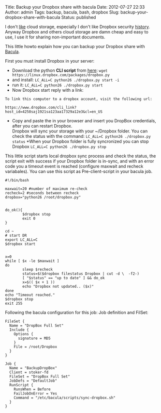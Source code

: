 Title: Backup your Dropbox share with bacula
Date: 2012-07-27 22:33
Author: admin
Tags: backup, bacula, bash, dropbox
Slug: backup-your-dropbox-share-with-bacula
Status: published

I don't
[like](http://www.zdnet.com/blog/bott/sorry-dropbox-i-still-dont-trust-you/4173)
cloud storage, especially I don't like Dropbox security
[history](http://www.schneier.com/blog/archives/2011/05/dropbox_securit.html).  
Anyway Dropbox and others cloud storage are damn cheap and easy to use,
I use it for sharing non-important documents.

This little howto explain how you can backup your Dropbox share with
[Bacula](http://www.bacula.org).

First you must install Dropbox in your server:

* Download the python **CLI script** from [here](https://www.dropbox.com/install?os=lnx): `wget https://linux.dropbox.com/packages/dropbox.py`
* and install: `LC_ALL=C python26 ./dropbox.py start -i`
* run it: `LC_ALL=C python26 ./dropbox.py start`
* Now Dropbox start reply with a link:

```
To link this computer to a dropbox account, visit the following url:  

https://www.dropbox.com/cli_link?host_id=4258saj1921sa123aa17329a12e3&cl=en_US  
```

* Copy and paste the in your browser and insert you DropBox credentials, after you can restart Dropbox.  
Dropbox will sync your storage with your ~/Dropbox folder. You can check the status with the command: `LC_ALL=C python26 ./dropbox.py status`
*When your Dropbox folder is fully syncronized you can stop Dropbox `LC_ALL=C python26 ./dropbox.py stop`


This little script starts local dropbox sync process and check the
status, the script exit with success if your Dropbox folder is in-sync,
and with an error code you a timeout event is reached (configure maxwait
and recheck variabales). You can use this script as Pre-client-script in
your bacula job.

```
#!/bin/bash
 
maxwait=20 #number of maximum re-check
recheck=2 #seconds between recheck
dropbox="python26 /root/dropbox.py"
 
 
do_ok(){
        $dropbox stop
        exit 0
}
 
cd ~
# start DR
export LC_ALL=C
$dropbox start
 
 
x=0
while [ $x -le $maxwait ]
do
        sleep $recheck
        status=$($dropbox filestatus Dropbox | cut -d \  -f2-)
        [ "$status" == "up to date" ] && do_ok
        x=$(( $x + 1 ))
        echo "Dropbox not updated.. ($x)"
done
echo "Timeout reached."
$dropbox stop
exit 255
```

Following the bacula configuration for this job: Job definition and
FilSet:

```
FileSet {
  Name = "DropBox Full Set"
  Include {
    Options {
      signature = MD5
    }
    File = /root/Dropbox
  }
}
 
Job {
  Name = "BackupDropBox"
  Client = stoker-fd
  FileSet = "DropBox Full Set"
  JobDefs = "DefaultJob"
  RunScript {
    RunsWhen = Before
    FailJobOnError = Yes
    Command = "/etc/bacula/scripts/sync-dropbox.sh"
  }
}
```
